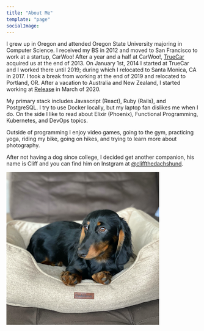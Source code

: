 ```yaml
---
title: "About Me"
template: "page"
socialImage:
---
```


I grew up in Oregon and attended Oregon State University majoring in Computer Science. I received my BS in 2012 and moved to San Francisco to work at a startup, CarWoo! After a year and a half at CarWoo!, [TrueCar](https://truecar.com) acquired us at the end of 2013. On January 1st, 2014 I started at TrueCar and I worked there until 2019; during which I relocated to Santa Monica, CA in 2017. I took a break from working at the end of 2019 and relocated to Portland, OR. After a vacation to Australia and New Zealand, I started working at [Release](https://releasehub.com) in March of 2020.

My primary stack includes Javascript (React), Ruby (Rails), and PostgreSQL. I try to use Docker locally, but my laptop fan dislikes me when I do.
On the side I like to read about Elixir (Phoenix), Functional Programming, Kubernetes, and DevOps topics.

Outside of programming I enjoy video games, going to the gym, practicing yoga, riding my bike, going on hikes, and trying to learn more about photography.

After not having a dog since college, I decided get another companion, his name is Cliff and you can find him on Instgram at [@cliffthedachshund](https://www.instagram.com/cliffthedachshund/).

![cliff](media/cliff.png)
